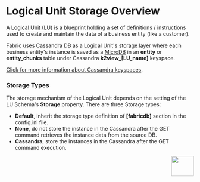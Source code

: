 # Logical Unit Storage Overview

A [Logical Unit (LU)](/articles/03_logical_units/01_LU_overview.md) is a blueprint holding a set of definitions / instructions used to create and maintain the data of a business entity (like a customer).

Fabric uses Cassandra DB as a Logical Unit's [storage layer](/articles/02_fabric_architecture/01_fabric_architecture_overview.md#21-fabric-storage) where each business entity's instance is saved as a [MicroDB](/articles/01_fabric_overview/02_fabric_glossary.md#mdb--microdb) in an **entity** or **entity_chunks** table under Cassandra **k2view_[LU_name]** keyspace.  

[Click for more information about Cassandra keyspaces](/articles/02_fabric_architecture/06_cassandra_keyspaces_for_fabric.md#cassandra-keyspaces-for-fabric).

### Storage Types

The storage mechanism of the Logical Unit depends on the setting of the LU Schema's **Storage** property. There are three Storage types:

* **Default**, inherit the storage type definition of **[fabricdb]** section in the config.ini file.
* **None**, do not store the instance in the Cassandra after the GET command retrieves the instance data from the source DB. 
* **Cassandra**, store the instances in the Cassandra after the GET command execution.

[<img align="right" width="60" height="54" src="/articles/images/Next.png">](02_storage_management.md)













